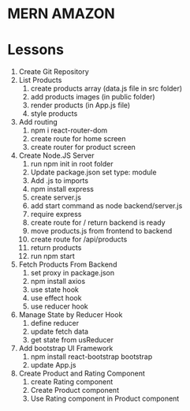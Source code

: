 # MERN AMAZON

# Lessons

1. Create Git Repository
2. List Products
   1. create products array (data.js file in src folder)
   2. add products images (in public folder)
   3. render products (in App.js file)
   4. style products
3. Add routing
   1. npm i react-router-dom
   2. create route for home screen
   3. create router for product screen
4. Create Node.JS Server
   1. run npm init in root folder
   2. Update package.json set type: module
   3. Add .js to imports
   4. npm install express
   5. create server.js
   6. add start command as node backend/server.js
   7. require express
   8. create route for / return backend is ready
   9. move products.js from frontend to backend
   10. create route for /api/products
   11. return products
   12. run npm start
5. Fetch Products From Backend
   1. set proxy in package.json
   2. npm install axios
   3. use state hook
   4. use effect hook
   5. use reducer hook
6. Manage State by Reducer Hook
   1. define reducer
   2. update fetch data
   3. get state from usReducer
7. Add bootstrap UI Framework
   1. npm install react-bootstrap bootstrap
   2. update App.js
8. Create Product and Rating Component
   1. create Rating component
   2. Create Product component
   3. Use Rating component in Product component

